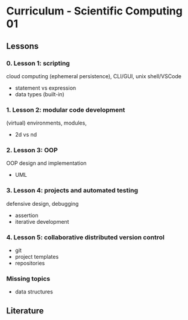 # Curriculum - Scientific Computing 01 #


## Lessons ##
### 0. Lesson 1: scripting ###

cloud computing (ephemeral persistence), CLI/GUI, unix shell/VSCode

* statement vs expression
* data types (built-in)

### 1. Lesson 2: modular code development

(virtual) environments, modules,

* 2d vs nd

### 2. Lesson 3: OOP

OOP design and implementation

* UML  
### 3. Lesson 4: projects and automated testing

defensive design, debugging

* assertion
* iterative development

### 4. Lesson 5: collaborative distributed version control


* git
* project templates
* repositories


### Missing topics ###

* data structures


## Literature ##